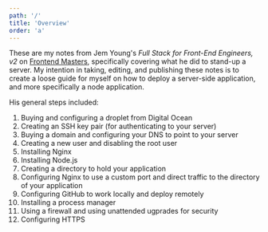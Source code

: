 ```yaml
---
path: '/'
title: 'Overview'
order: 'a'
---
```


These are my notes from Jem Young's _Full Stack for Front-End Engineers, v2_ on [Frontend Masters](https://frontendmasters.com/courses/fullstack-v2/), specifically covering what he did to stand-up a server. My intention in taking, editing, and publishing these notes is to create a loose guide for myself on how to deploy a server-side application, and more specifically a node application.

His general steps included:

1. Buying and configuring a droplet from Digital Ocean
2. Creating an SSH key pair (for authenticating to your server)
3. Buying a domain and configuring your DNS to point to your server
4. Creating a new user and disabling the root user
5. Installing Nginx
6. Installing Node.js
7. Creating a directory to hold your application
8. Configuring Nginx to use a custom port and direct traffic to the directory of your application
9. Configuring GitHub to work locally and deploy remotely
10. Installing a process manager
11. Using a firewall and using unattended ugprades for security
12. Configuring HTTPS
